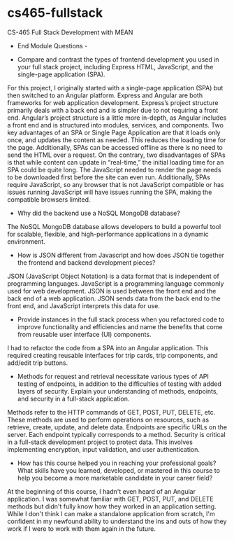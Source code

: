 # cs465-fullstack
CS-465 Full Stack Development with MEAN

- End Module Questions -
  
- Compare and contrast the types of frontend development you used in your full stack project, including Express HTML, JavaScript, and the single-page application (SPA).
  
For this project, I originally started with a single-page application (SPA) but then switched to an Angular platform. Express and Angular are both frameworks for web application development. Express’s project structure primarily deals with a back end and is simpler due to not requiring a front end. Angular’s project structure is a little more in-depth, as Angular includes a front end and is structured into modules, services, and components. Two key advantages of an SPA or Single Page Application are that it loads only once, and updates the content as needed. This reduces the loading time for the page. Additionally, SPAs can be accessed offline as there is no need to send the HTML over a request. On the contrary, two disadvantages of SPAs is that while content can update in “real-time,” the initial loading time for an SPA could be quite long. The JavaScript needed to render the page needs to be downloaded first before the site can even run. Additionally, SPAs require JavaScript, so any browser that is not JavaScript compatible or has issues running JavaScript will have issues running the SPA, making the compatible browsers limited.

- Why did the backend use a NoSQL MongoDB database?
  
The NoSQL MongoDB database allows developers to build a powerful tool for scalable, flexible, and high-performance applications in a dynamic environment.

- How is JSON different from Javascript and how does JSON tie together the frontend and backend development pieces?
  
JSON (JavaScript Object Notation) is a data format that is independent of programming languages. JavaScript is a programming language commonly used for web development. JSON is used between the front end and the back end of a web application. JSON sends data from the back end to the front end, and JavaScript interprets this data for use.

- Provide instances in the full stack process when you refactored code to improve functionality and efficiencies and name the benefits that come from reusable user interface (UI) components.
  
I had to refactor the code from a SPA into an Angular application. This required creating reusable interfaces for trip cards, trip components, and add/edit trip buttons.

- Methods for request and retrieval necessitate various types of API testing of endpoints, in addition to the difficulties of testing with added layers of security. Explain your understanding of methods, endpoints, and security in a full-stack application.
  
Methods refer to the HTTP commands of GET, POST, PUT, DELETE, etc. These methods are used to perform operations on resources, such as retrieve, create, update, and delete data. Endpoints are specific URLs on the server. Each endpoint typically corresponds to a method. Security is critical in a full-stack development project to protect data. This involves implementing encryption, input validation, and user authentication.

- How has this course helped you in reaching your professional goals? What skills have you learned, developed, or mastered in this course to help you become a more marketable candidate in your career field?
  
At the beginning of this course, I hadn't even heard of an Angular application. I was somewhat familiar with GET, POST, PUT, and DELETE methods but didn't fully know how they worked in an application setting. While I don't think I can make a standalone application from scratch, I'm confident in my newfound ability to understand the ins and outs of how they work if I were to work with them again in the future.

